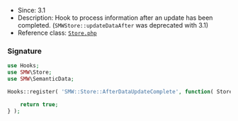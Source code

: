 * Since: 3.1
* Description: Hook to process information after an update has been completed. (`SMWStore::updateDataAfter` was deprecated with 3.1)
* Reference class: [`Store.php`][Store.php]

### Signature

```php
use Hooks;
use SMW\Store;
use SMW\SemanticData;

Hooks::register( 'SMW::Store::AfterDataUpdateComplete', function( Store $store, SemanticData $semanticData ) {

	return true;
} );
```

[Store.php]:https://github.com/SemanticMediaWiki/SemanticMediaWiki/blob/master/src/Store.php